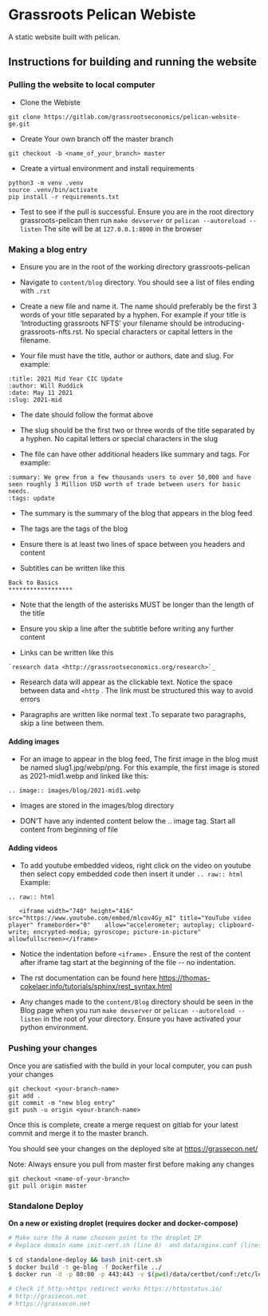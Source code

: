 # Grassroots Pelican Webiste

A static website built with pelican.

## Instructions for building and running the website

### Pulling the website to local computer

* Clone the Webiste

`git clone https://gitlab.com/grassrootseconomics/pelican-website-ge.git`

* Create Your own branch off the master branch

`git checkout -b <name_of_your_branch> master`

* Create a virtual environment and install requirements

```
python3 -m venv .venv
source .venv/bin/activate
pip install -r requirements.txt
```

* Test to see if the pull is successful. Ensure you are in the root directory grassroots-pelican then run `make devserver` or  `pelican --autoreload --listen` 
The site will be at `127.0.0.1:8000` in the browser


### Making a blog entry

* Ensure you are in the root of the working directory grassroots-pelican

* Navigate to `content/blog`  directory. You should see a list of files ending with `.rst`

* Create a new file and name it. The name should preferably be the first 3 words of your title separated by a hyphen. For example if your title is ‘Introducting  grassroots NFTS’ your filename should be introducing-grassroots-nfts.rst. No special characters or capital letters in the filename.

* Your file must  have the title, author or authors, date and slug. For example:

```
:title: 2021 Mid Year CIC Update
:author: Will Ruddick
:date: May 11 2021
:slug: 2021-mid

```
* The date should follow the format above

* The slug should be the first two or three words of the title separated by a hyphen. No capital letters or special characters in the slug

* The file can have other additional headers like summary and tags. For example:

```
:summary: We grew from a few thousands users to over 50,000 and have seen roughly 3 Million USD worth of trade between users for basic needs.
:tags: update

```

* The summary is the summary of the blog that appears in the blog feed

* The tags are the tags of the blog

* Ensure there is at least two lines of space between you headers and content

* Subtitles can be written like this

```
Back to Basics
******************
```

* Note that the length of the asterisks MUST be longer than the length of the title

* Ensure you skip a line after the subtitle before writing any further content

* Links can be written like this 

```
`research data <http://grassrootseconomics.org/research>`_

```
* Research data will appear as the clickable text. Notice the space between data and `<http` . The link must be structured this way to avoid errors

* Paragraphs are written like normal text .To separate two paragraphs, skip a line between them.

#### Adding images

* For an image to appear in the blog feed, The first image in the blog must be named slug1.jpg/webp/png. For this example, the first image is stored as 2021-mid1.webp and linked like this:

`.. image:: images/blog/2021-mid1.webp`

* Images are stored in the images/blog directory

* DON’T have any indented content below the  .. image tag. Start all content from beginning of file

#### Adding videos

* To add youtube embedded videos, right click on the video on youtube then select copy embedded code then insert it under `.. raw:: html `                   
Example:

```
.. raw:: html

   <iframe width="740" height="416" src="https://www.youtube.com/embed/mlcov4Gy_mI" title="YouTube video player" frameborder="0"    allow="accelerometer; autoplay; clipboard-write; encrypted-media; gyroscope; picture-in-picture" allowfullscreen></iframe>
```
* Notice the indentation before `<iframe>` . Ensure the rest of the content after iframe tag start at the beginning of the file -- no indentation.

* The rst documentation can be found here https://thomas-cokelaer.info/tutorials/sphinx/rest_syntax.html

* Any changes made to the `content/Blog` directory should be seen in the Blog page when you run `make devserver` or `pelican --autoreload --listen` in the root of your directory. Ensure you have activated your python environment. 

### Pushing your changes

Once you are satisfied with the build in your local computer, you can push your changes

```
git checkout <your-branch-name>
git add .
git commit -m "new blog entry"
git push -u origin <your-branch-name>

```
Once this is complete, create a merge request on gitlab for your latest commit and merge it to the master branch.

You should see your changes on the deployed site at https://grassecon.net/

Note: Always ensure you pull from master first before making any changes

```
git checkout <name-of-your-branch>
git pull origin master
```



### Standalone Deploy
 
__On a new or existing droplet (requires docker and docker-compose)__

```sh
# Make sure the A name choosen point to the droplet IP
# Replace domain name init-cert.sh (line 8)  and data/nginx.conf (lines 3,16,20,21)

$ cd standalone-deploy && bash init-cert.sh
$ docker build -t ge-blog -f Dockerfile ../
$ docker run -d -p 80:80 -p 443:443 -v $(pwd)/data/certbot/conf:/etc/letsencrypt -v $(pwd)/data/certbot/www:/var/www/certbot ge-blog

# Check if http->https redirect works https://httpstatus.io/
# http://grassecon.net
# https://grassecon.net
```
